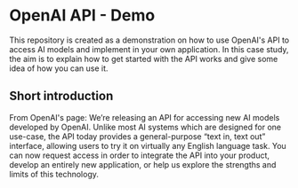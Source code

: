 # OpenAI API - Demo
This repository is created as a demonstration on how to use OpenAI's API to access AI models and implement in your own application. In this case study, the aim is to explain how to get started with the API works and give some idea of how you can use it.

## Short introduction
From OpenAI's page:
   We’re releasing an API for accessing new AI models developed by OpenAI. Unlike most AI systems which are designed for one use-case, the API today provides a general-purpose “text in, text out” interface, allowing users to try it on virtually any English language task. You can now request access in order to integrate the API into your product, develop an entirely new application, or help us explore the strengths and limits of this technology.
